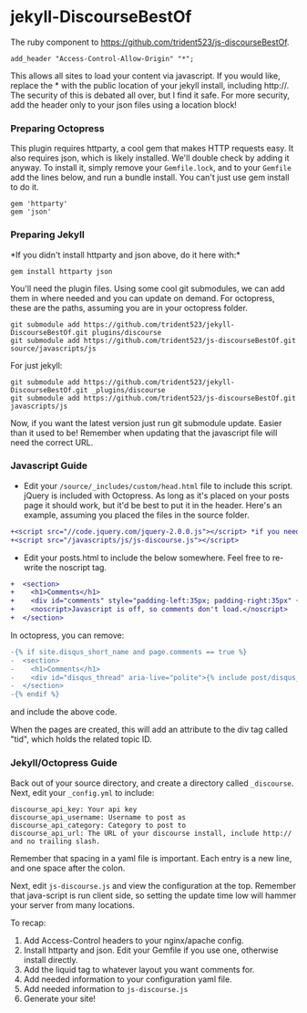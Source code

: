 jekyll-DiscourseBestOf
======================

The ruby component to https://github.com/trident523/js-discourseBestOf.

    add_header "Access-Control-Allow-Origin" "*";

This allows all sites to load your content via javascript. If you would like, replace the * with the public location of your jekyll install, including http://. The security of this is debated all over, but I find it safe. For more security, add the header only to your json files using a location block!


<h3>Preparing Octopress</h3>

This plugin requires httparty, a cool gem that makes HTTP requests easy. It also requires json, which is likely installed. We'll double check by adding it anyway. To install it, simply remove your `Gemfile.lock`, and to your `Gemfile` add the lines below, and run a bundle install. You can't just use gem install to do it.

    gem 'httparty'
    gem 'json'


<h3>Preparing Jekyll</h3>
*If you didn't install httparty and json above, do it here with:*

    gem install httparty json

You'll need the plugin files. Using some cool git submodules, we can add them in where needed and you can update on demand. For octopress, these are the paths, assuming you are in your octopress folder.

    git submodule add https://github.com/trident523/jekyll-DiscourseBestOf.git plugins/discourse
    git submodule add https://github.com/trident523/js-discourseBestOf.git source/javascripts/js

For just jekyll:

    git submodule add https://github.com/trident523/jekyll-DiscourseBestOf.git _plugins/discourse
    git submodule add https://github.com/trident523/js-discourseBestOf.git javascripts/js

Now, if you want the latest version just run git submodule update. Easier than it used to be! Remember when updating that the javascript file will need the correct URL.


### Javascript Guide ###

* Edit your ```/source/_includes/custom/head.html```  file to include this script. jQuery is included with Octopress. As long as it's placed on your posts page it should work, but it'd be best to put it in the header. Here's an example, assuming you placed the files in the source folder. 

```diff
+<script src="//code.jquery.com/jquery-2.0.0.js"></script> *if you need jQuery*
+<script src="/javascripts/js/js-discourse.js"></script>
```

* Edit your posts.html to include the below somewhere. Feel free to re-write the noscript tag.

```diff
+  <section>
+    <h1>Comments</h1>
+    <div id="comments" style="padding-left:35px; padding-right:35px" {% discourse_comments %}></div>
+    <noscript>Javascript is off, so comments don't load.</noscript>
+  </section>
```

In octopress, you can remove:

```diff
-{% if site.disqus_short_name and page.comments == true %}
-  <section>
-    <h1>Comments</h1>
-    <div id="disqus_thread" aria-live="polite">{% include post/disqus_thread.html %}</div>
-  </section>
-{% endif %}
```
 and include the above code.

When the pages are created, this will add an attribute to the div tag called "tid", which holds the related topic ID. 

### Jekyll/Octopress Guide ###

Back out of your source directory, and create a directory called `_discourse`. Next, edit your `_config.yml` to include:

    discourse_api_key: Your api key
    discourse_api_username: Username to post as
    discourse_api_category: Category to post to
    discourse_api_url: The URL of your discourse install, include http:// and no trailing slash.

Remember that spacing in a yaml file is important. Each entry is a new line, and one space after the colon.


Next, edit `js-discourse.js` and view the configuration at the top. Remember that java-script is run client side, so setting the update time low will hammer your server from many locations.

To recap:

1. Add Access-Control headers to your nginx/apache config.
2. Install httparty and json. Edit your Gemfile if you use one, otherwise install directly.
3. Add the liquid tag to whatever layout you want comments for.
4. Add needed information to your configuration yaml file.
5. Add needed information to `js-discourse.js` 
6. Generate your site!
